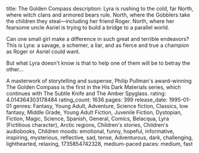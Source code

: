 title: The Golden Compass
description: Lyra is rushing to the cold, far North, where witch clans and armored bears rule. North, where the Gobblers take the children they steal—including her friend Roger. North, where her fearsome uncle Asriel is trying to build a bridge to a parallel world.

Can one small girl make a difference in such great and terrible endeavors? This is Lyra: a savage, a schemer, a liar, and as fierce and true a champion as Roger or Asriel could want.

But what Lyra doesn't know is that to help one of them will be to betray the other...

A masterwork of storytelling and suspense, Philip Pullman's award-winning The Golden Compass is the first in the His Dark Materials series, which continues with The Subtle Knife and The Amber Spyglass.
rating: 4.014364303178484
rating_count: 1636
pages: 399
release_date: 1995-01-01
genres: Fantasy, Young Adult, Adventure, Science fiction, Classics, low fantasy, Middle Grade, Young Adult Fiction, Juvenile Fiction, Dystopian, Fiction, Magic, Science, Spanish, General, Comics, Belacqua, Lyra (Fictitious character), Arctic regions, Children's stories, Children's audiobooks, Children
moods: emotional, funny, hopeful, informative, inspiring, mysterious, reflective, sad, tense, Adventurous, dark, challenging, lighthearted, relaxing, 1735854742328, medium-paced
paces: medium, fast